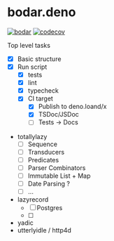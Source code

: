 # bodar.deno
[![bodar](https://circleci.com/gh/bodar/bodar.deno.svg?style=svg)](https://app.circleci.com/pipelines/github/bodar/bodar.deno)
[![codecov](https://codecov.io/gh/bodar/bodar.deno/graph/badge.svg?token=USVRV8KZ4R)](https://codecov.io/gh/bodar/bodar.deno)

Top level tasks
* [x] Basic structure
* [x] Run script
  * [x] tests
  * [x] lint
  * [x] typecheck
  * [x] CI target
    * [x] Publish to deno.loand/x
    * [x] TSDoc/JSDoc
    * [ ] Tests -> Docs

* totallylazy
  * [ ] Sequence
  * [ ] Transducers
  * [ ] Predicates
  * [ ] Parser Combinators
  * [ ] Immutable List + Map
  * [ ] Date Parsing ?
  * [ ] ...
* lazyrecord
  * [ ] Postgres
  * [ ] 
* yadic
* utterlyidle / http4d

